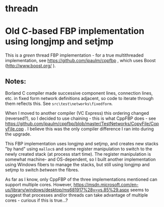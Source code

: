 # threadn
Old C-based FBP implementation using longjmp and setjmp
===

This is a *green* thread FBP implementation - for a true multithreaded implementation, see https://github.com/jpaulm/cppfbp , which uses Boost (http://www.boost.org/ ).  

Notes:
---
Borland C compiler made successive component lines, connection lines, etc. in fixed form network definitions adjacent, so code to iterate through them reflects this. See `src\test\networks\fixedform`.

When I moved to another compiler (VC Express) this ordering changed (reversed?), so I decided to use chaining - this is what CppFBP does - see https://github.com/jpaulm/cppfbp/blob/master/TestNetworks/CopyFile/CopyFile.cpp .  I believe this was the only compiler difference I ran into during the upgrade.

This FBP implementation uses longjmp and setjmp, and creates new stacks "by hand" using `malloc`s and some register manipulation to switch to the newly created stack (at process start time).  The register manipulation is somewhat machine- and OS-dependent, so I built another implementation using Windows fibers to manage the stacks, but still using longjmp and setjmp to switch *between* the fibres. 

As far as I know, only CppFBP of the three implementations mentioned can support multiple cores.  However, https://msdn.microsoft.com/en-us/library/windows/desktop/ms681917%28v=vs.85%29.aspx seems to suggest that processes and/or threads can take advantage of multiple cores - curious if this is true...?
